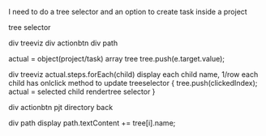 
I need to do a tree selector and an option to create task inside a project


tree selector 

div treeviz
div actionbtn
div path

actual = object(project/task)
array tree 
    tree.push(e.target.value);

div treeviz
    actual.steps.forEach(child)
    display each child name, 1/row
    each child has onlclick method to update treeselector
    {
        tree.push(clickedIndex);
        actual = selected child
        rendertree selector
    }


div actionbtn
    pjt directory
    back
    


div path display 
        path.textContent += tree[i].name;
